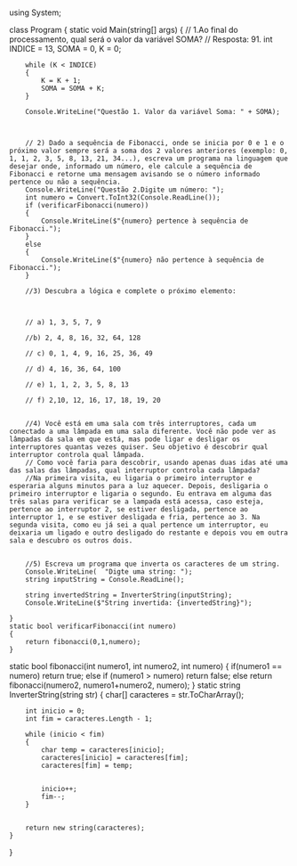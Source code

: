 # 
using System;

class Program {
    static void Main(string[] args)
    {
        // 1.Ao final do processamento, qual será o valor da variável SOMA?
        // Resposta: 91.
        int INDICE = 13, SOMA = 0, K = 0;

        while (K < INDICE)
        {
            K = K + 1;
            SOMA = SOMA + K;
        }

        Console.WriteLine("Questão 1. Valor da variável Soma: " + SOMA);



        // 2) Dado a sequência de Fibonacci, onde se inicia por 0 e 1 e o próximo valor sempre será a soma dos 2 valores anteriores (exemplo: 0, 1, 1, 2, 3, 5, 8, 13, 21, 34...), escreva um programa na linguagem que desejar onde, informado um número, ele calcule a sequência de Fibonacci e retorne uma mensagem avisando se o número informado pertence ou não a sequência.
        Console.WriteLine("Questão 2.Digite um número: ");
        int numero = Convert.ToInt32(Console.ReadLine());
        if (verificarFibonacci(numero))
        {
            Console.WriteLine($"{numero} pertence à sequência de Fibonacci.");
        }
        else
        {
            Console.WriteLine($"{numero} não pertence à sequência de Fibonacci.");
        }

        //3) Descubra a lógica e complete o próximo elemento:



        // a) 1, 3, 5, 7, 9

        //b) 2, 4, 8, 16, 32, 64, 128

        // c) 0, 1, 4, 9, 16, 25, 36, 49

        // d) 4, 16, 36, 64, 100

        // e) 1, 1, 2, 3, 5, 8, 13

        // f) 2,10, 12, 16, 17, 18, 19, 20


        //4) Você está em uma sala com três interruptores, cada um conectado a uma lâmpada em uma sala diferente. Você não pode ver as lâmpadas da sala em que está, mas pode ligar e desligar os interruptores quantas vezes quiser. Seu objetivo é descobrir qual interruptor controla qual lâmpada.
        // Como você faria para descobrir, usando apenas duas idas até uma das salas das lâmpadas, qual interruptor controla cada lâmpada?
        //Na primeira visita, eu ligaria o primeiro interruptor e esperaria alguns minutos para a luz aquecer. Depois, desligaria o primeiro interruptor e ligaria o segundo. Eu entrava em alguma das três salas para verificar se a lampada está acessa, caso esteja, pertence ao interruptor 2, se estiver desligada, pertence ao interruptor 1, e se estiver desligada e fria, pertence ao 3. Na segunda visita, como eu já sei a qual pertence um interruptor, eu deixaria um ligado e outro desligado do restante e depois vou em outra sala e descubro os outros dois.


        //5) Escreva um programa que inverta os caracteres de um string.
        Console.WriteLine(  "Digte uma string: ");
        string inputString = Console.ReadLine();

        string invertedString = InverterString(inputString);
        Console.WriteLine($"String invertida: {invertedString}");

    }
    static bool verificarFibonacci(int numero)
    {
        return fibonacci(0,1,numero);
    }


static bool fibonacci(int numero1, int numero2, int numero)
{
   if(numero1 == numero)
        return true;
   else if (numero1 > numero)
        return false;
   else
        return fibonacci(numero2, numero1+numero2, numero);
}
    static string InverterString(string str)
    {
        char[] caracteres = str.ToCharArray();

       
        int inicio = 0;
        int fim = caracteres.Length - 1;

        while (inicio < fim)
        {
            char temp = caracteres[inicio];
            caracteres[inicio] = caracteres[fim];
            caracteres[fim] = temp;

           
            inicio++;
            fim--;
        }

        
        return new string(caracteres);
    }
}
